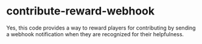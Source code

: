 # contribute-reward-webhook
Yes, this code provides a way to reward players for contributing by sending a webhook notification when they are recognized for their helpfulness.
